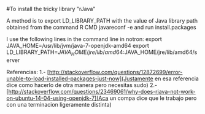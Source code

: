 #To install the tricky library "rJava"

A method is to export LD_LIBRARY_PATH with the value of Java library path obtained from the command R CMD javareconf -e and run install.packages

I use the following lines in the command line in notron: 
export JAVA_HOME=/usr/lib/jvm/java-7-openjdk-amd64
export LD_LIBRARY_PATH=$JAVA_HOME/jre/lib/amd64:$JAVA_HOME/jre/lib/amd64/server


Referencias: 
1.- [http://stackoverflow.com/questions/12872699/error-unable-to-load-installed-packages-just-now](Justamente en esa referencia dice como hacerlo de otra manera pero necesitas sudo)
2.- [http://stackoverflow.com/questions/23469061/why-does-rjava-not-work-on-ubuntu-14-04-using-openjdk-7](Aca un compa dice que le trabajo pero con una terminacion ligeramente distinta)
